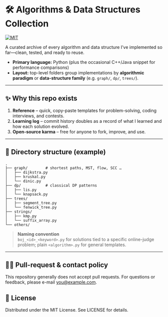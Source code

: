 # 🛠️ Algorithms & Data Structures Collection
[![MIT](https://img.shields.io/badge/license-MIT-blue.svg)](LICENSE)

A curated archive of every algorithm and data structure I’ve implemented so far—clean, tested, and ready to reuse.

- **Primary language:** Python (plus the occasional C++/Java snippet for performance comparisons)  
- **Layout:** top-level folders group implementations by **algorithmic paradigm** or **data-structure family** (e.g. `graph/`, `dp/`, `trees/`).

---

## ✨ Why this repo exists
1. **Reference** – quick, copy-paste templates for problem-solving, coding interviews, and contests.  
2. **Learning log** – commit history doubles as a record of what I learned and how each solution evolved.  
3. **Open-source karma** – free for anyone to fork, improve, and use.

---

## 📁 Directory structure (example)

```text
.
├── graph/        # shortest paths, MST, flow, SCC …
│   ├── dijkstra.py
│   ├── kruskal.py
│   └── dinic.py
├── dp/           # classical DP patterns
│   ├── lis.py
│   └── knapsack.py
├── trees/
│   ├── segment_tree.py
│   └── fenwick_tree.py
├── strings/
│   ├── kmp.py
│   └── suffix_array.py
└── others/
```

> **Naming convention** </br>
> `boj_<id>_<keyword>.py` for solutions tied to a specific online-judge problem; plain `<algorithm>.py` for general templates.

---

## 🙋‍♂️ Pull-request & contact policy
This repository generally does not accept pull requests.
For questions or feedback, please e-mail you@example.com.

## 📜 License
Distributed under the MIT License. See LICENSE for details.

